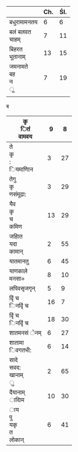 |                            | Ch. | Śl. |
| -------------------------- | --- | --- |
| बधुरामामनतय                | 6   | 6   |
| बलं बलवत<br/>चाहम्         | 7   | 11  |
| बिहरत<br/>भूतानाम्         | 13  | 15  |
| जमनामते<br/>बह<br/>न<br/>ू | 7   | 19  |
|                            |     |     |

ब

| कृ<br/>ितं<br/>वामवय               | 9   | 8   |
| ---------------------------------- | --- | --- |
| ते<br/>कृ<br/>:<br/>ियमाणािन       | 3   | 27  |
| तेगु<br/>कृ<br/>णसंमूढा:           | 3   | 29  |
| यैव<br/>कृ<br/>च<br/>कमिण          | 13  | 29  |
| जहाित<br/>यदा<br/>कामान्           | 2   | 55  |
| यातमानतु                           | 6   | 45  |
| याणकाले<br/>मनसा०                  | 8   | 10  |
| लपिवसृजगृन्                        | 5   | 9   |
| वृिं च<br/>िनवृिं च                | 16  | 7   |
| वृिं च<br/>िनवृिं च                | 18  | 30  |
| शातमनसं ेनम्                       | 6   | 27  |
| शातामा<br/>िवगतभी:                 | 6   | 14  |
| सादे<br/>सवद:<br/>खानाम्<br/>ु     | 2   | 65  |
| दैयानाम्<br/>ादािम                 | 10  | 30  |
| ाय<br/>पु<br/>यकृ<br/>त<br/>लोकान् | 6   | 41  |
